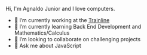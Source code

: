 Hi, I'm Agnaldo Junior and I love computers.

- 🔭 I’m currently working at the [Trainline](https://www.thetrainline.com/)
- 🌱 I’m currently learning Back End Development and Mathematics/Calculus
- 👯 I’m looking to collaborate on challenging projects
- 💬 Ask me about JavaScript

<!--
**ajnior/ajnior** is a ✨ _special_ ✨ repository because its `README.md` (this file) appears on your GitHub profile.

Here are some ideas to get you started:

- 🔭 I’m currently working on ...
- 🌱 I’m currently learning ...
- 👯 I’m looking to collaborate on ...
- 🤔 I’m looking for help with ...
- 💬 Ask me about ...
- 📫 How to reach me: ...
- 😄 Pronouns: ...
- ⚡ Fun fact: ...
-->
